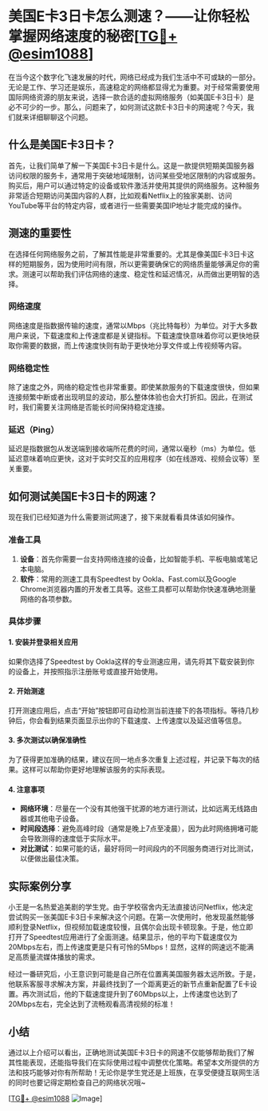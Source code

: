 # 美国E卡3日卡怎么测速？——让你轻松掌握网络速度的秘密[[TG💪+ @esim1088](https://t.me/s/esim1088)]

在当今这个数字化飞速发展的时代，网络已经成为我们生活中不可或缺的一部分。无论是工作、学习还是娱乐，高速稳定的网络都显得尤为重要。对于经常需要使用国际网络资源的朋友来说，选择一款合适的虚拟网络服务（如美国E卡3日卡）是必不可少的一步。那么，问题来了，如何测试这款E卡3日卡的网速呢？今天，我们就来详细聊聊这个问题。

## 什么是美国E卡3日卡？

首先，让我们简单了解一下美国E卡3日卡是什么。这是一款提供短期美国服务器访问权限的服务卡，通常用于突破地域限制，访问某些受地区限制的内容或服务。购买后，用户可以通过特定的设备或软件激活并使用其提供的网络服务。这种服务非常适合短期访问美国内容的人群，比如观看Netflix上的独家美剧、访问YouTube等平台的特定内容，或者进行一些需要美国IP地址才能完成的操作。

## 测速的重要性

在选择任何网络服务之前，了解其性能是非常重要的。尤其是像美国E卡3日卡这样的短期服务，因为使用时间有限，所以更需要确保它的网络质量能够满足你的需求。测速可以帮助我们评估网络的速度、稳定性和延迟情况，从而做出更明智的选择。

### 网络速度

网络速度是指数据传输的速度，通常以Mbps（兆比特每秒）为单位。对于大多数用户来说，下载速度和上传速度都是关键指标。下载速度快意味着你可以更快地获取你需要的数据，而上传速度快则有助于更快地分享文件或上传视频等内容。

### 网络稳定性

除了速度之外，网络的稳定性也非常重要。即使某款服务的下载速度很快，但如果连接频繁中断或者出现明显的波动，那么整体体验也会大打折扣。因此，在测试时，我们需要关注网络是否能长时间保持稳定连接。

### 延迟（Ping）

延迟是指数据包从发送端到接收端所花费的时间，通常以毫秒（ms）为单位。低延迟意味着响应更快，这对于实时交互的应用程序（如在线游戏、视频会议等）至关重要。

## 如何测试美国E卡3日卡的网速？

现在我们已经知道为什么需要测试网速了，接下来就看看具体该如何操作。

### 准备工具

1. **设备**：首先你需要一台支持网络连接的设备，比如智能手机、平板电脑或笔记本电脑。
2. **软件**：常用的测速工具有Speedtest by Ookla、Fast.com以及Google Chrome浏览器内置的开发者工具等。这些工具都可以帮助你快速准确地测量网络的各项参数。

### 具体步骤

#### 1. 安装并登录相关应用

如果你选择了Speedtest by Ookla这样的专业测速应用，请先将其下载安装到你的设备上，并按照指示注册账号或直接开始使用。

#### 2. 开始测速

打开测速应用后，点击“开始”按钮即可自动检测当前连接下的各项指标。等待几秒钟后，你会看到结果页面显示出你的下载速度、上传速度以及延迟值等信息。

#### 3. 多次测试以确保准确性

为了获得更加准确的结果，建议在同一地点多次重复上述过程，并记录下每次的结果。这样可以帮助你更好地理解该服务的实际表现。

#### 4. 注意事项

- **网络环境**：尽量在一个没有其他强干扰源的地方进行测试，比如远离无线路由器或其他电子设备。
- **时间段选择**：避免高峰时段（通常是晚上7点至凌晨），因为此时网络拥堵可能会导致测得的速度低于实际水平。
- **对比测试**：如果可能的话，最好将同一时间段内的不同服务商进行对比测试，以便做出最佳决策。

## 实际案例分享

小王是一名热爱追美剧的学生党。由于学校宿舍内无法直接访问Netflix，他决定尝试购买一张美国E卡3日卡来解决这个问题。在第一次使用时，他发现虽然能够顺利登录Netflix，但视频加载速度较慢，且偶尔会出现卡顿现象。于是，他立即打开了Speedtest应用进行了全面测速。结果显示，他的平均下载速度仅为20Mbps左右，而上传速度更是只有可怜的5Mbps！显然，这样的网速远不能满足高质量流媒体播放的需求。

经过一番研究后，小王意识到可能是自己所在位置离美国服务器太远所致。于是，他联系客服寻求解决方案，并最终找到了一个距离更近的新节点重新配置了E卡设置。再次测试后，他的下载速度提升到了60Mbps以上，上传速度也达到了20Mbps左右，完全达到了流畅观看高清视频的标准！

## 小结

通过以上介绍可以看出，正确地测试美国E卡3日卡的网速不仅能够帮助我们了解其性能表现，还能指导我们在实际使用过程中调整优化策略。希望本文所提供的方法和技巧能够对你有所帮助！无论你是学生党还是上班族，在享受便捷互联网生活的同时也要记得定期检查自己的网络状况哦~

[[TG💪+ @esim1088](https://t.me/s/esim1088) ![Image](https://i.postimg.cc/4NQfJmqS/Snipaste-2025-05-13-00-14-12.png)]